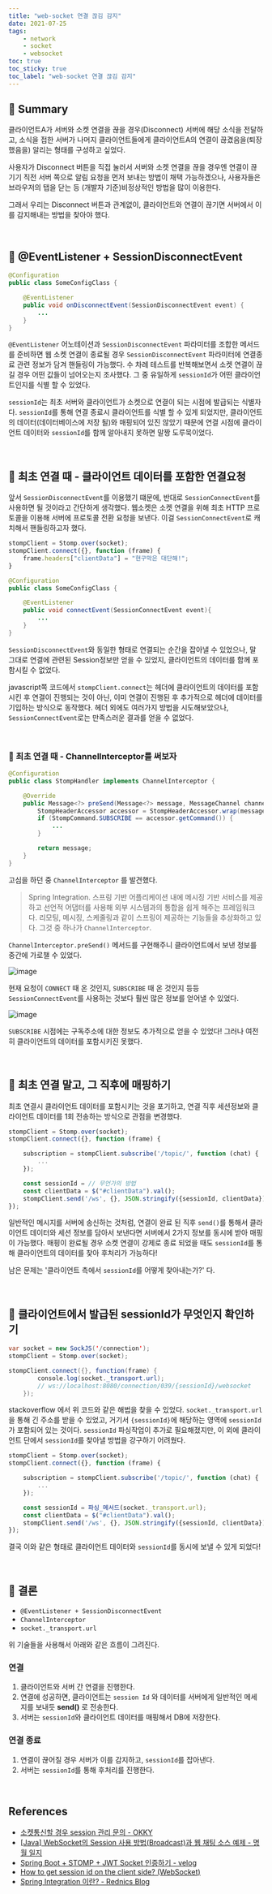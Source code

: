```yaml
---
title: "web-socket 연결 끊김 감지"
date: 2021-07-25
tags:
    - network
    - socket
    - websocket
toc: true
toc_sticky: true 
toc_label: "web-socket 연결 끊김 감지"
---
```


## 🐧 Summary
클라이언트A가 서버와 소켓 연결을 끊을 경우(Disconnect) 서버에 해당 소식을 전달하고, 소식을 접한 서버가 
나머지 클라이언트들에게 클라이언트A의 연결이 끊겼음을(퇴장했음을) 알리는 형태를 구성하고 싶었다.

사용자가 Disconnect 버튼을 직접 눌러서 서버와 소켓 연결을 끊을 경우엔 연결이 끊기기 직전 
서버 쪽으로 알림 요청을 먼저 보내는 방법이 채택 가능하겠으나, 사용자들은 브라우저의 탭을 닫는 등 
(개발자 기준)비정상적인 방법을 많이 이용한다.

그래서 우리는 Disconnect 버튼과 관계없이, 클라이언트와 연결이 끊기면 서버에서 이를 감지해내는 방법을 찾아야 했다.

<br>

## 🐧 @EventListener + SessionDisconnectEvent
```java
@Configuration
public class SomeConfigClass {

    @EventListener
    public void onDisconnectEvent(SessionDisconnectEvent event) {
        ...
    }
}
```

`@EventListener` 어노테이션과 `SessionDisconnectEvent` 파라미터를 조합한 메서드를 준비하면 
웹 소켓 연결이 종료될 경우 `SessionDisconnectEvent` 파라미터에 연결종료 관련 정보가 담겨 핸들링이 가능했다. 수 차례 테스트를 반복해보면서 소켓 연결이 끊길 경우 어떤 값들이 넘어오는지 조사했다. 그 중 유일하게 `sessionId`가 어떤 클라이언트인지를 식별 할 수 있었다.

`sessionId`는 최초 서버와 클라이언트가 소켓으로 연결이 되는 시점에 발급되는 식별자다. 
`sessionId`를 통해 연결 종료시 클라이언트를 식별 할 수 있게 되었지만, 클라이언트의 데이터(데이터베이스에 저장 될)와 매핑되어 있진 않았기 때문에 연결 시점에 클라이언트 데이터와 `sessionId`를 함께 알아내지 못하면 말짱 도루묵이었다. 

<br>

## 🐧 최초 연결 때 - 클라이언트 데이터를 포함한 연결요청
앞서 `SessionDisconnectEvent`를 이용했기 떄문에, 반대로 `SessionConnectEvent`를 사용하면 될 것이라고 간단하게 생각했다. 웹소켓은 소켓 연결을 위해 최초 HTTP 프로토콜을 이용해 서버에 프로토콜 전환 요청을 보낸다. 이걸 `SessionConnectEvent`로 캐치해서 핸들링하고자 했다.

```javascript
stompClient = Stomp.over(socket);
stompClient.connect({}, function (frame) {
    frame.headers["clientData"] = "현구막은 대단해!"; 
}
```
```java
@Configuration
public class SomeConfigClass {

    @EventListener
    public void connectEvent(SessionConnectEvent event){
        ...
    }
}
```

`SessionDisconnectEvent`와 동일한 형태로 연결되는 순간을 잡아낼 수 있었으나, 말 그대로 
연결에 관련된 Session정보만 얻을 수 있었지, 클라이언트의 데이터를 함께 포함시킬 수 없었다.

javascript쪽 코드에서 `stompClient.connect`는 헤더에 클라이언트의 데이터를 포함시킨 후 연결이 진행되는 것이 아닌, 이미 연결이 진행된 후 추가적으로 헤더에 데이터를 기입하는 방식으로 동작했다.
헤더 외에도 여러가지 방법을 시도해보았으나, `SessionConnectEvent`로는 만족스러운 결과를 얻을 수 없었다.

<br>

### 🐧 최초 연결 때 - ChannelInterceptor를 써보자

```java
@Configuration
public class StompHandler implements ChannelInterceptor {

    @Override
    public Message<?> preSend(Message<?> message, MessageChannel channel) {
        StompHeaderAccessor accessor = StompHeaderAccessor.wrap(message);
        if (StompCommand.SUBSCRIBE == accessor.getCommand()) {
            ...
        }

        return message;
    }
}
```

고심을 하던 중 `ChannelInterceptor` 를 발견했다. 

> Spring Integration. 스프링 기반 어플리케이션 내에 메시징 기반 서비스를 제공하고 선언적 어댑터를 사용해 외부 시스템과의 통합을 쉽게 해주는 프레임워크다. 리모팅, 메시징, 스케줄링과 같이 스프링이 제공하는 기능들을 추상화하고 있다. 그것 중 하나가 `ChannelInterceptor`.

`ChannelInterceptor.preSend()` 메서드를 구현해주니 클라이언트에서 보낸 정보를 중간에 가로챌 수 있었다.

![image](https://user-images.githubusercontent.com/43930419/125774991-276ee14c-77e0-4d78-b5e1-49d28a9618c8.png)

현재 요청이 `CONNECT` 때 온 것인지, `SUBSCRIBE` 때 온 것인지 등등 
`SessionConnectEvent`를 사용하는 것보다 훨씬 많은 정보를 얻어낼 수 있었다.

![image](https://user-images.githubusercontent.com/43930419/125775258-34db6fac-ef67-44fa-acb7-fa53da9a62a1.png)

`SUBSCRIBE` 시점에는 구독주소에 대한 정보도 추가적으로 얻을 수 있었다! 그러나 
여전히 클라이언트의 데이터를 포함시키진 못했다.

<br>

## 🐧 최초 연결 말고, 그 직후에 매핑하기
최초 연결시 클라이언트 데이터를 포함시키는 것을 포기하고, 연결 직후 세션정보와 클라이언트 데이터를 1회 전송하는 방식으로 관점을 변경했다.

```js
stompClient = Stomp.over(socket);
stompClient.connect({}, function (frame) {

    subscription = stompClient.subscribe('/topic/', function (chat) {
        ...
    });

    const sessionId = // 무언가의 방법
    const clientData = $("#clientData").val();
    stompClient.send('/ws', {}, JSON.stringify({sessionId, clientData}));
});
```

일반적인 메시지를 서버에 송신하는 것처럼, 연결이 완료 된 직후 `send()`를 통해서 클라이언트 데이터와 세션 정보를 담아서 보낸다면 서버에서 2가지 정보를 동시에 받아 매핑이 가능했다. 매핑이 완료될 경우 
소켓 연결이 강제로 종료 되었을 때도 `sessionId`를 통해 클라이언트의 데이터를 찾아 후처리가 가능하다!

남은 문제는 '클라이언트 측에서 `sessionId`를 어떻게 찾아내는가?' 다.

<br>

## 🐧 클라이언트에서 발급된 sessionId가 무엇인지 확인하기
```java
var socket = new SockJS('/connection');
stompClient = Stomp.over(socket);

stompClient.connect({}, function(frame) {
        console.log(socket._transport.url); 
        // ws://localhost:8080/connection/039/{sessionId}/websocket
    });
```
stackoverflow 에서 위 코드와 같은 해법을 찾을 수 있었다. `socket._transport.url` 을 통해 
긴 주소를 받을 수 있었고, 거기서 `{sessionId}`에 해당하는 영역에 `sessionId`가 포함되어 있는 것이다. `sessionId` 파싱작업이 추가로 필요해졌지만, 이 외에 클라이언트 단에서 `sessionId`를 찾아낼 방법을 강구하기 어려웠다.

```js
stompClient = Stomp.over(socket);
stompClient.connect({}, function (frame) {

    subscription = stompClient.subscribe('/topic/', function (chat) {
        ...
    });

    const sessionId = 파싱_메서드(socket._transport.url);
    const clientData = $("#clientData").val();
    stompClient.send('/ws', {}, JSON.stringify({sessionId, clientData}));
});
```

결국 이와 같은 형태로 클라이언트 데이터와 `sessionId`를 동시에 보낼 수 있게 되었다!

<br>

## 🐧 결론

- `@EventListener + SessionDisconnectEvent`
- `ChannelInterceptor`
- `socket._transport.url`

위 기술들을 사용해서 아래와 같은 흐름이 그려진다.

### 연결
1. 클라이언트와 서버 간 연결을 진행한다. 
3. 연결에 성공하면, 클라이언트는 `session Id` 와 데이터를 서버에게 일반적인 메세지를 보내듯 **send()** 로 전송한다.
4. 서버는 `sessionId`와 클라이언트 데이터를 매핑해서 DB에 저장한다.

### 연결 종료
1. 연결이 끊어질 경우 서버가 이를 감지하고, `sessionId`를 잡아낸다.
2. 서버는 `sessionId`를 통해 후처리를 진행한다.

<br>

## References
- [소켓통신할 경우 session 관리 문의 - OKKY](https://okky.kr/article/283384)
- [[Java] WebSocket의 Session 사용 방법(Broadcast)과 웹 채팅 소스 예제 - 명월 일지](https://nowonbun.tistory.com/286)
- [Spring Boot + STOMP + JWT Socket 인증하기 - velog](https://velog.io/@tlatldms/Spring-Boot-STOMP-JWT-Socket-%EC%9D%B8%EC%A6%9D%ED%95%98%EA%B8%B0#handshakeinterceptor-vs-channelinterceptor)
- [How to get session id on the client side? (WebSocket)](https://stackoverflow.com/questions/28009764/how-to-get-session-id-on-the-client-side-websocket)
- [Spring Integration 이란? - Rednics Blog](https://springsource.tistory.com/47)
